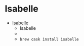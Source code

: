 # Isabelle
- [Isabelle](https://www.cl.cam.ac.uk/research/hvg/Isabelle/)
  -  Isabelle
  - 
  - `brew cask install isabelle`
